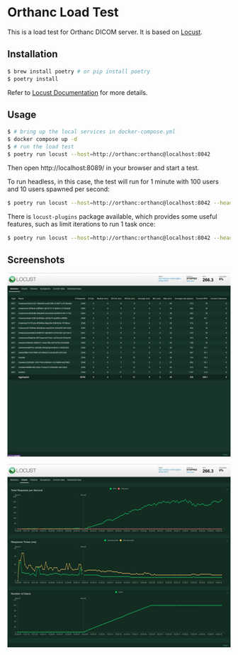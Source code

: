 Orthanc Load Test
=================

This is a load test for Orthanc DICOM server. It is based on [Locust](http://locust.io/).

## Installation

```bash
$ brew install poetry # or pip install poetry
$ poetry install
```

Refer to [Locust Documentation](http://docs.locust.io/en/latest/installation.html) for more details.

## Usage

```bash
$ # bring up the local services in docker-compose.yml
$ docker compose up -d
$ # run the load test
$ poetry run locust --host=http://orthanc:orthanc@localhost:8042
```

Then open http://localhost:8089/ in your browser and start a test.

To run headless, in this case, the test will run for 1 minute with 100 users and 10 users spawned per second:

```bash
$ poetry run locust --host=http://orthanc:orthanc@localhost:8042 --headless -u 100 -r 10 -t 1m
```

There is `locust-plugins` package available, which provides some useful features, such as limit iterations to run 1 task once:

```bash
$ poetry run locust --host=http://orthanc:orthanc@localhost:8042 --headless -u 1 -i 1
```


## Screenshots

![Screenshot](docs/statistics.png)

![Screenshot](docs/charts.png)


